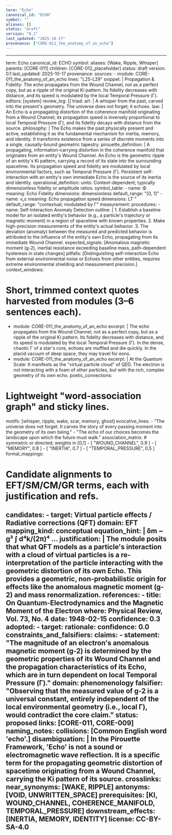 ```yaml
---
term: "Echo"
canonical_id: "ECHO"
symbol: ""
aliases: []
status: "draft"
version: "0.1"
last_updated: "2025-10-17"
provenance: ["CORE-011_the_anatomy_of_an_echo"]
---
```


---
term: Echo
canonical_id: ECHO
symbol: 
aliases: [Wake, Ripple, Whisper]
parents: [CORE-011]
children: [CORE-012_placeholder]
status: draft
version: 0.1
last_updated: 2025-10-17
provenance:
  sources:
    - module: CORE-011_the_anatomy_of_an_echo
      lines: "L25-L29"
      snippet: |
        Propagation & Fidelity: The echo propagates from the Wound Channel, not as a perfect copy, but as a ripple of the original Ki pattern. Its fidelity decreases with distance, and its speed is modulated by the local Temporal Pressure (Γ).
  editors: [system]
  review_log: []
triad:
  art: |
    A whisper from the past, carved into the present's geometry. The universe does not forget; it echoes.
  law: |
    An Echo is a propagating distortion of the coherence manifold originating from a Wound Channel; its propagation speed is inversely proportional to local Temporal Pressure (Γ), and its fidelity decays with distance from the source.
  philosophy: |
    The Echo makes the past physically present and active, establishing it as the fundamental mechanism for inertia, memory, and identity. It transforms existence from a series of discrete moments into a single, causally-bound geometric tapestry.
pirouette_definition: |
  A propagating, information-carrying distortion in the coherence manifold that originates from an entity's Wound Channel. An Echo is the geometric ripple of an entity's Ki pattern, carrying a record of its state into the surrounding spacetime. Its propagation speed and fidelity are modulated by local environmental factors, such as Temporal Pressure (Γ). Persistent self-interaction with an entity's own immediate Echo is the source of its inertia and identity.
operational_definition:
  units: Context-dependent; typically dimensionless fidelity or amplitude ratios.
  symbol_table:
    - name: Φ
      meaning: Echo Fidelity
      dimensions: dimensionless
      default_range: "[0, 1]"
    - name: v_ε
      meaning: Echo propagation speed
      dimensions: LT⁻¹
      default_range: "contextual; modulated by Γ"
  measurement:
    procedures:
      - name: Self-Interaction Anomaly Detection
        outline: |
          1. Establish a baseline model for an isolated entity's behavior (e.g., a particle's trajectory or magnetic moment) in a region of spacetime with known properties.
          2. Make high-precision measurements of the entity's actual behavior.
          3. The deviation (anomaly) between the measured and predicted behavior is attributed to the influence of the entity's own Echo, propagating from its immediate Wound Channel.
        expected_signals: [Anomalous magnetic moment (g-2), inertial resistance exceeding baseline mass, path-dependent hysteresis in state changes]
        pitfalls: [Distinguishing self-interaction Echo from external environmental noise or Echoes from other entities, requires extreme environmental shielding and measurement precision.]
context_windows:
  # Short, trimmed context quotes harvested from modules (3–6 sentences each).
  - module: CORE-011_the_anatomy_of_an_echo
    excerpt: |
      The echo propagates from the Wound Channel, not as a perfect copy, but as a ripple of the original Ki pattern. Its fidelity decreases with distance, and its speed is modulated by the local Temporal Pressure (Γ). In the dense, chaotic Γ of a star's core, echoes are muffled and die quickly. In the placid vacuum of deep space, they may travel for eons.
  - module: CORE-011_the_anatomy_of_an_echo
    excerpt: |
      At the Quantum Scale: It manifests as the "virtual particle cloud" of QED. The electron is not interacting with a foam of other particles, but with the rich, complex geometry of its own echo.
poetic_connections:
  # Lightweight "word-association graph" and sticky lines.
  motifs: [whisper, ripple, wake, scar, memory, ghost]
  evocative_lines:
    - "The universe does not forget. It carves the story of every passing moment into the geometry of its own being."
    - "The echo of our choices becomes the landscape upon which the future must walk."
  association_matrix:
    # symmetric or directed; weights in [0,1]
    - [ "WOUND_CHANNEL", 0.9 ]
    - [ "MEMORY", 0.8 ]
    - [ "INERTIA", 0.7 ]
    - [ "TEMPORAL_PRESSURE", 0.5 ]
formal_mappings:
  # Candidate alignments to EFT/SM/CM/GR terms, each with justification and refs.
  candidates:
    - target: Virtual particle effects / Radiative corrections (QFT)
      domain: EFT
      mapping_kind: conceptual
      equation_hint: |
        δm ~ g² ∫ d⁴k/(2π)⁴ ...
      justification: |
        The module posits that what QFT models as a particle's interaction with a cloud of virtual particles is a re-interpretation of the particle interacting with the geometric distortion of its own Echo. This provides a geometric, non-probabilistic origin for effects like the anomalous magnetic moment (g-2) and mass renormalization.
      references:
        - title: On Quantum-Electrodynamics and the Magnetic Moment of the Electron
          where: Physical Review, Vol. 73, No. 4
          date: 1948-02-15
      confidence: 0.3
  adopted:
    - target: 
      rationale: 
      confidence: 0.0
constraints_and_falsifiers:
  claims:
    - statement: "The magnitude of an electron's anomalous magnetic moment (g-2) is determined by the geometric properties of its Wound Channel and the propagation characteristics of its Echo, which are in turn dependent on local Temporal Pressure (Γ)."
      domain: phenomenology
      falsifier: "Observing that the measured value of g-2 is a universal constant, entirely independent of the local environmental geometry (i.e., local Γ), would contradict the core claim."
      status: proposed
      links: [CORE-011, CORE-009]
naming_notes:
  collisions: [Common English word 'echo'.]
  disambiguation: |
    In the Pirouette Framework, 'Echo' is not a sound or electromagnetic wave reflection. It is a specific term for the propagating geometric distortion of spacetime originating from a Wound Channel, carrying the Ki pattern of its source.
crosslinks:
  near_synonyms: [WAKE, RIPPLE]
  antonyms: [VOID, UNWRITTEN_SPACE]
  prerequisites: [KI, WOUND_CHANNEL, COHERENCE_MANIFOLD, TEMPORAL_PRESSURE]
  downstream_effects: [INERTIA, MEMORY, IDENTITY]
license: CC-BY-SA-4.0
---
